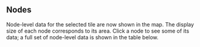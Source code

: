 ## Nodes

Node-level data for the selected tile are now shown in the map. The display size of each node corresponds to its area. Click a node to see some of its data; a full set of node-level data is shown in the table below. 

